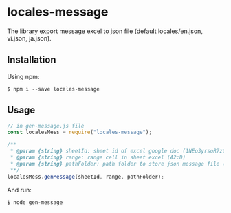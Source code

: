 # locales-message

The library export message excel to json file (default locales/en.json, vi.json, ja.json).

## Installation

Using npm:

```shell
$ npm i --save locales-message
```

## Usage

```js
// in gen-message.js file
const localesMess = require("locales-message");

/**
 * @param {string} sheetId: sheet id of excel google doc (1NEo3yrsoR7zCDcrchb1fdrzXtxphRu2KuDOpwkLKofk)
 * @param {string} range: range cell in sheet excel (A2:D)
 * @param {string} pathFolder: path folder to store json message file (/locales)
 **/
localesMess.genMessage(sheetId, range, pathFolder);
```

And run:

```shell
$ node gen-message
```
